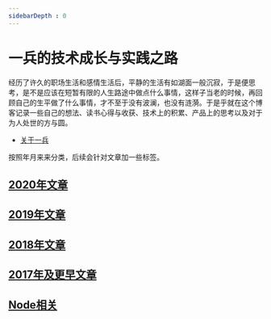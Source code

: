```yaml
---
sidebarDepth : 0
---
```

# 一兵的技术成长与实践之路

经历了许久的职场生活和感情生活后，平静的生活有如湖面一般沉寂，于是便思考，是不是应该在短暂有限的人生路途中做点什么事情，这样子当老的时候，再回顾自己的生平做了什么事情，才不至于没有波澜，也没有涟漪。于是乎就在这个博客记录一些自己的想法、读书心得与收获、技术上的积累、产品上的思考以及对于为人处世的方与圆。

- [关于一兵](./about-me.md)

按照年月来来分类，后续会针对文章加一些标签。

## [2020年文章](./2020/README.md)

## [2019年文章](./2019/README.md)

## [2018年文章](./2018/README.md)

## [2017年及更早文章](./2017/README.md)

## [Node相关](./Node/README.md)
